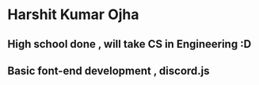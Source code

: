 # Harshit Kumar Ojha

## High school done , will take CS in Engineering :D

## Basic font-end development , discord.js